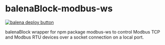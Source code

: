 # balenaBlock-modbus-ws
[![balena deploy button](https://www.balena.io/deploy.svg)](https://dashboard.balena-cloud.com/deploy?repoUrl=https://github.com/jtsmedley/balenaBlock-node-modbus-ws)

balenaBlock wrapper for npm package modbus-ws to control Modbus TCP and Modbus RTU devices over a socket connection on a local port.
